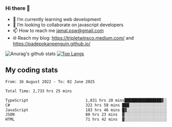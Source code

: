 ### Hi there 👋

<!--
**padepokanpenguin/padepokanpenguin** is a ✨ _special_ ✨ repository because its `README.md` (this file) appears on your GitHub profile.
-->

- 🌱 I’m currently learning  web development
- 👯 I’m looking to collaborate on javascript developers
- 📫 How to reach me jamal.psw@gmail.com
- 🌐 Reach my blog:
   https://tripletwinsco.medium.com/ and
   https://padepokanpenguin.github.io/

![Anurag's github stats](https://github-readme-stats.vercel.app/api?username=padepokanpenguin&count_private=true&disable_animations=false&show_icons=true&theme=default)
[![Top Langs](https://github-readme-stats.vercel.app/api/top-langs/?username=padepokanpenguin&theme=default&layout=compact)](https://github.com/padepokanpenguin)

## My coding stats

<!--START_SECTION:waka-->

```txt
From: 16 August 2022 - To: 02 June 2025

Total Time: 2,733 hrs 25 mins

TypeScript                         1,831 hrs 20 mins████████████████▓░░░░░░░░   67.00 %
C#                                 322 hrs 58 mins ███░░░░░░░░░░░░░░░░░░░░░░   11.82 %
JavaScript                         183 hrs 46 mins █▓░░░░░░░░░░░░░░░░░░░░░░░   06.72 %
JSON                               80 hrs 23 mins  ▓░░░░░░░░░░░░░░░░░░░░░░░░   02.94 %
HTML                               71 hrs 42 mins  ▓░░░░░░░░░░░░░░░░░░░░░░░░   02.62 %
```

<!--END_SECTION:waka-->


